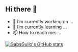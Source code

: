 ## Hi there 👋

- 🔭 I’m currently working on ...
- 🌱 I’m currently learning ...
- 📫 How to reach me: ...

[![GabsGullo's GitHub stats](https://github-readme-stats.vercel.app/api?username=GabsGullo&show_icons=true&theme=tokyonight)](https://github.com/anuraghazra/github-readme-stats)
<!--
**GabsGullo/GabsGullo** is a ✨ _special_ ✨ repository because its `README.md` (this file) appears on your GitHub profile.

Here are some ideas to get you started:

- 🔭 I’m currently working on ...
- 🌱 I’m currently learning ...
- 👯 I’m looking to collaborate on ...
- 🤔 I’m looking for help with ...
- 💬 Ask me about ...
- 📫 How to reach me: ...
- 😄 Pronouns: ...
- ⚡ Fun fact: ...
-->
